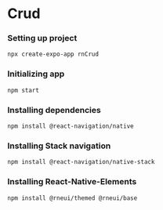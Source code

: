 # Crud

### Setting up project

    npx create-expo-app rnCrud
    
### Initializing app

    npm start

### Installing dependencies

    npm install @react-navigation/native
    
### Installing Stack navigation

    npm install @react-navigation/native-stack
    
### Installing React-Native-Elements

    npm install @rneui/themed @rneui/base

